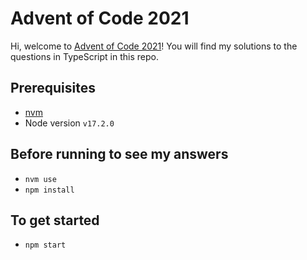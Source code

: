 # Advent of Code 2021

Hi, welcome to [Advent of Code 2021](https://adventofcode.com/2021)! You will find my solutions to the questions in TypeScript in this repo.

## Prerequisites

- [nvm](https://github.com/nvm-sh/nvm)
- Node version `v17.2.0`

## Before running to see my answers

- `nvm use`
- `npm install`

## To get started

- `npm start`
